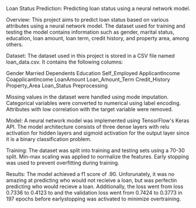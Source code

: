 Loan Status Prediction:
Predicting loan status using a neural network model.

Overview:
This project aims to predict loan status based on various attributes using a neural network model. The dataset used for training and testing the model contains information such as gender, 
marital status, education, loan amount, loan term, credit history, and property area, among others.

Dataset:
The dataset used in this project is stored in a CSV file named loan_data.csv. It contains the following columns:

Gender
Married
Dependents
Education
Self_Employed
ApplicantIncome
CoapplicantIncome
LoanAmount
Loan_Amount_Term
Credit_History
Property_Area
Loan_Status
Preprocessing

Missing values in the dataset were handled using mode imputation.
Categorical variables were converted to numerical using label encoding.
Attributes with low correlation with the target variable were removed.

Model:
A neural network model was implemented using TensorFlow's Keras API. The model architecture consists of three dense layers with relu activation for hidden layers and sigmoid activation for 
the output layer since it is a binary classification problem.

Training:
The dataset was split into training and testing sets using a 70-30 split.
Min-max scaling was applied to normalize the features.
Early stopping was used to prevent overfitting during training.

Results:
The model achieved a f1 score of .90. Unforunately, it was no amazing at predicting who would not recieive a loan, but was perfectin predicting who would recieve a loan.
Additionally, the loss went from loss 0.7336 to 0.4123 to and the validation loss went from 0.7424 to 0.3773 in 197 epochs before earlystopping was activated to minimize overtraining.
